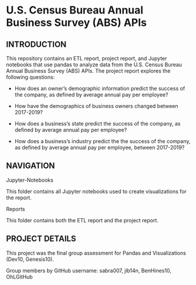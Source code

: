 # U.S. Census Bureau Annual Business Survey (ABS) APIs

## INTRODUCTION

This repository contains an ETL report, project report, and Jupyter notebooks that use pandas to analyze data from the U.S. Census Bureau Annual Business Survey (ABS) APIs. The project report explores the following questions:

- How does an owner’s demographic information predict the success of the company, as defined by average annual pay per employee?

- How have the demographics of business owners changed between 2017-2019?

- How does a business’s state predict the success of the company, as defined by average annual pay per employee?

- How does a business’s industry predict the the success of the company, as defined by average annual pay per employee, between 2017-2019?

## NAVIGATION

Jupyter-Notebooks  

This folder contains all Jupyter notebooks used to create visualizations for the report.

Reports  

This folder contains both the ETL report and the project report.

## PROJECT DETAILS

This project was the final group assessment for Pandas and Visualizations (Dev10, Genesis10).  

Group members by GitHub username: sabra007, jlb14n, BenHines10, OhLGitHub